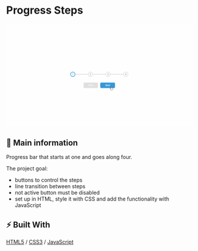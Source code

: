 # Progress Steps

![cover](./assets/progress.gif)

## 🦉 Main information

Progress bar that starts at one and goes along four.

The project goal:
- buttons to control the steps
- line transition between steps
- not active button must be disabled
- set up in HTML, style it with CSS and add the functionality with JavaScript

## ⚡ Built With

[HTML5](https://www.w3schools.com/html/) / [CSS3](https://www.w3schools.com/css/) / [JavaScript](https://www.w3schools.com/js/)